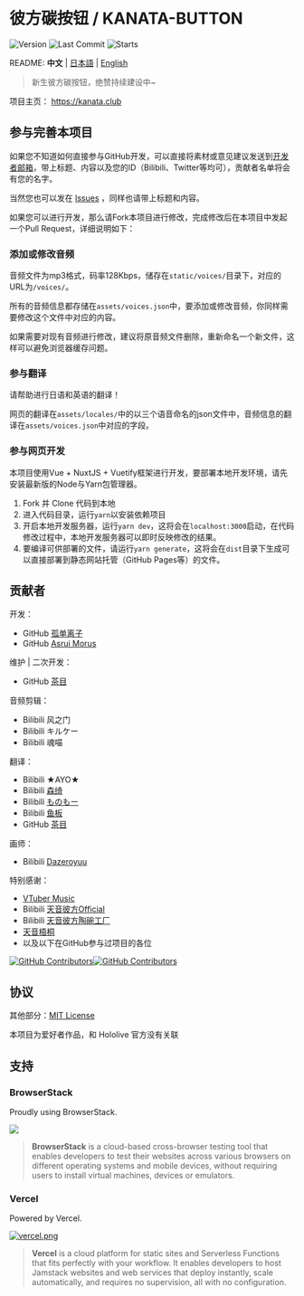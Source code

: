 # 彼方碳按钮 / KANATA-BUTTON

![Version](https://img.shields.io/github/package-json/v/oruyanke/kanata-button?style=flat-square)
![Last Commit](https://img.shields.io/github/last-commit/oruyanke/kanata-button?style=flat-square)
![Starts](https://img.shields.io/github/stars/oruyanke/kanata-button?style=flat-square)

README: **中文** | [日本語](https://github.com/oruyanke/kanata-button/blob/master/README.JA.md) | [English](https://github.com/oruyanke/kanata-button/blob/master/README.EN.md)

> 新生彼方碳按钮，绝赞持续建设中~

项目主页： https://kanata.club

<!-- 相关链接:

- [天音彼方的 YouTube 频道](https://www.youtube.com/channel/UCZlDXzGoo7d44bwdNObFacg)
- [天音彼方的 Bilibili 频道](https://space.bilibili.com/491474048)
- [天音彼方的 Twitter](https://twitter.com/amanekanatach) -->

<!-- ## 计划中的特性

- kanatatap(类似[mikutap](https://aidn.jp/mikutap/))
- 直播/活动日历
- 吹雪表情包合集/搜索
- YouTube/Bilibili数据可视化 -->

## 参与完善本项目

如果您不知道如何直接参与GitHub开发，可以直接将素材或意见建议发送到[开发者邮箱](mailto:13626941473@qq.com)，带上标题、内容以及您的ID（Bilibili、Twitter等均可），贡献者名单将会有您的名字。

当然您也可以发在 [Issues](https://github.com/oruyanke/kanata-button/issues) ，同样也请带上标题和内容。

如果您可以进行开发，那么请Fork本项目进行修改，完成修改后在本项目中发起一个Pull Request，详细说明如下：

### 添加或修改音频

音频文件为mp3格式，码率128Kbps，储存在`static/voices/`目录下，对应的URL为`/voices/`。

所有的音频信息都存储在`assets/voices.json`中，要添加或修改音频，你同样需要修改这个文件中对应的内容。

如果需要对现有音频进行修改，建议将原音频文件删除，重新命名一个新文件，这样可以避免浏览器缓存问题。

### 参与翻译

请帮助进行日语和英语的翻译！

网页的翻译在`assets/locales/`中的以三个语音命名的json文件中，音频信息的翻译在`assets/voices.json`中对应的字段。

### 参与网页开发

本项目使用Vue + NuxtJS + Vuetify框架进行开发，要部署本地开发环境，请先安装最新版的Node与Yarn包管理器。

1. Fork 并 Clone 代码到本地
2. 进入代码目录，运行`yarn`以安装依赖项目
3. 开启本地开发服务器，运行`yarn dev`，这将会在`localhost:3000`启动，在代码修改过程中，本地开发服务器可以即时反映修改的结果。
4. 要编译可供部署的文件，请运行`yarn generate`，这将会在`dist`目录下生成可以直接部署到静态网站托管（GitHub Pages等）的文件。

## 贡献者

开发：

- GitHub [孤单离子](https://github.com/lonelyion)
- GitHub [Asrui Morus](https://github.com/Morxi)

维护 | 二次开发：

- GitHub [茶目](https://github.com/Cyame)

音频剪辑：

- Bilibili 风之门
- Bilibili キルケー
- Bilibili 魂喵

翻译：

- Bilibili ★AYO★
- Bilibili [森绮](https://space.bilibili.com/6140610)
- Bilibili [ものもー](https://space.bilibili.com/2921731)
- Bilibili [鱼板](https://space.bilibili.com/39261924)
- GitHub [茶目](https://github.com/Cyame)

画师：

- Bilibili [Dazeroyuu](https://space.bilibili.com/463153)

特别感谢：

- [VTuber Music](https://vtbmusic.com/)
- Bilibili [天音彼方Official](https://space.bilibili.com/491474048)
- Bilibili [天音彼方陶碗工厂](https://space.bilibili.com/54139629)
- [天音梧桐](https://space.bilibili.com/31565151)
- 以及以下在GitHub参与过项目的各位

[![GitHub Contributors](https://contributors-img.web.app/image?repo=oruyanke/fubuki-button)](https://github.com/oruyanke/fubuki-button/graphs/contributors)[![GitHub Contributors](https://contributors-img.web.app/image?repo=oruyanke/kanata-button)](https://github.com/oruyanke/kanata-button/graphs/contributors)

## 协议

<!-- 音频部分: [Hololive 二次创作条款](https://www.hololive.tv/terms) (只有日语). -->

其他部分：[MIT License](https://github.com/oruyanke/kanata-button/blob/master/LICENSE)

本项目为爱好者作品，和 Hololive 官方没有关联

## 支持

### BrowserStack

Proudly using BrowserStack.

[![](https://i.loli.net/2017/09/27/59cbc16b0f8b4.png)](https://www.browserstack.com/)

> **BrowserStack** is a cloud-based cross-browser testing tool that enables developers to test their websites across various browsers on different operating systems and mobile devices, without requiring users to install virtual machines, devices or emulators.

### Vercel

Powered by Vercel.

[![vercel.png](https://i.loli.net/2020/07/18/rPah8FVmqBXL6dj.png)](www.vercel.com)

> **​Vercel** is a cloud platform for static sites and Serverless Functions that fits perfectly with your workflow. It enables developers to host Jamstack websites and web services that deploy instantly, scale automatically, and requires no supervision, all with no configuration.
